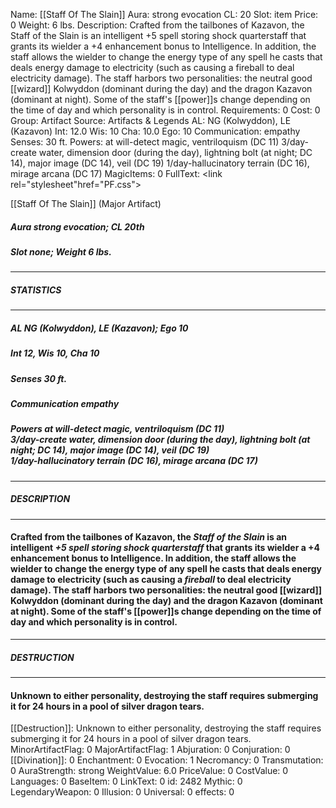 Name: [[Staff Of The Slain]]
Aura: strong evocation
CL: 20
Slot: item
Price: 0
Weight: 6 lbs.
Description: Crafted from the tailbones of Kazavon, the Staff of the Slain is an intelligent +5 spell storing shock quarterstaff that grants its wielder a +4 enhancement bonus to Intelligence. In addition, the staff allows the wielder to change the energy type of any spell he casts that deals energy damage to electricity (such as causing a fireball to deal electricity damage). The staff harbors two personalities: the neutral good [[wizard]] Kolwyddon (dominant during the day) and the dragon Kazavon (dominant at night). Some of the staff's [[power]]s change depending on the time of day and which personality is in control.
Requirements: 0
Cost: 0
Group: Artifact
Source: Artifacts & Legends
AL: NG (Kolwyddon), LE (Kazavon)
Int: 12.0
Wis: 10
Cha: 10.0
Ego: 10
Communication: empathy
Senses: 30 ft.
Powers: at will-detect magic, ventriloquism (DC 11) 3/day-create water, dimension door (during the day), lightning bolt (at night; DC 14), major image (DC 14), veil (DC 19) 1/day-hallucinatory terrain (DC 16), mirage arcana (DC 17)
MagicItems: 0
FullText: <link rel="stylesheet"href="PF.css"><div class="heading"><p class="alignleft">[[Staff Of The Slain]] (Major Artifact)</p><div style="clear: both;"></div></div><div><h5><b>Aura </b>strong evocation; <b>CL </b>20th</h5><h5><b>Slot </b>none; <b>Weight </b>6 lbs.</h5></div><hr/><div><h5><b>STATISTICS</b></h5></div><hr/><div><h5><b>AL </b>NG (Kolwyddon), LE (Kazavon); <b>Ego </b>10</h5><h5><b>Int </b>12, <b>Wis </b>10, <b>Cha </b>10</h5><h5><b>Senses </b>30 ft.</h5><h5><b>Communication </b>empathy</h5><h5><b>Powers </b>at will-detect magic, ventriloquism (DC 11) <br>3/day-create water, dimension door (during the day), lightning bolt (at night; DC 14), major image (DC 14), veil (DC 19) <br>1/day-hallucinatory terrain (DC 16), mirage arcana (DC 17)</h5></div><hr/><div><h5><b>DESCRIPTION</b></h5></div><hr/><div><h4><p>Crafted from the tailbones of Kazavon, the <i>Staff of the Slain</i> is an intelligent <i>+5 spell storing shock quarterstaff</i> that grants its wielder a +4 enhancement bonus to <b>Int</b>elligence. In addition, the staff allows the wielder to change the energy type of any spell he casts that deals energy damage to electricity (such as causing a <i>fireball</i> to deal electricity damage). The staff harbors two personalities: the neutral good [[wizard]] Kolwyddon (dominant during the day) and the dragon Kazavon (dominant at night). Some of the staff's [[power]]s change depending on the time of day and which personality is in control.</p></h4></div><hr/><div><h5><b>DESTRUCTION</b></h5></div><hr/><div><h4><p>Unknown to either personality, destroying the staff requires submerging it for 24 hours in a pool of silver dragon tears.</p></h4></div>
[[Destruction]]: Unknown to either personality, destroying the staff requires submerging it for 24 hours in a pool of silver dragon tears.
MinorArtifactFlag: 0
MajorArtifactFlag: 1
Abjuration: 0
Conjuration: 0
[[Divination]]: 0
Enchantment: 0
Evocation: 1
Necromancy: 0
Transmutation: 0
AuraStrength: strong
WeightValue: 6.0
PriceValue: 0
CostValue: 0
Languages: 0
BaseItem: 0
LinkText: 0
id: 2482
Mythic: 0
LegendaryWeapon: 0
Illusion: 0
Universal: 0
effects: 0
